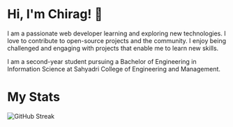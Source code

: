 
# Hi, I'm Chirag! 👋
I am a passionate web developer learning and exploring new technologies. I love to contribute to open-source projects and the community. I enjoy being challenged and engaging with projects that enable me to learn new skills.

I am a second-year student pursuing a Bachelor of Engineering in Information Science at Sahyadri College of Engineering and Management.

<!--<div id="header" align="center">
  <img src="https://raw.githubusercontent.com/Tommy-Ngx/BML_data/main/tommy.gif" width="100"/>
</div>-->

# My Stats
![GitHub Streak](http://github-readme-streak-stats.herokuapp.com?user=chiragak&theme=navy-gear&date_format=M%20j%5B%2C%20Y%5D)





